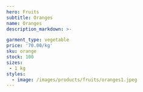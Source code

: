 ```yaml
---
hero: Fruits
subtitle: Oranges
name: Oranges
description_markdown: >-

garment_type: vegetable
price: '70.00/kg'
sku: orange
stock: 100
sizes:
 - 1 kg
styles:
  - image: /images/products/fruits/oranges1.jpeg
---
```

